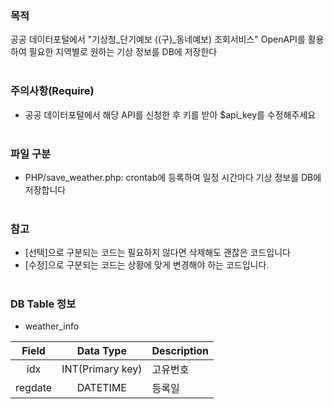 ### 목적
공공 데이터포털에서 "기상청_단기예보 ((구)_동네예보) 조회서비스" OpenAPI를 활용하여 필요한 지역별로 원하는 기상 정보를 DB에 저장한다
<br><br>

### 주의사항(Require)
* 공공 데이터포털에서 해당 API를 신청한 후 키를 받아 $api_key를 수정해주세요
<br><br>

### 파일 구분
* PHP/save_weather.php: crontab에 등록하여 일정 시간마다 기상 정보를 DB에 저장합니다
<br><br>

### 참고
* [선택]으로 구분되는 코드는 필요하지 않다면 삭제해도 괜찮은 코드입니다
* [수정]으로 구분되는 코드는 상황에 맞게 변경해야 하는 코드입니다.
<br><br>

### DB Table 정보
* weather_info

Field        | Data Type        | Description 
:----------: | :--------------: | ----------- 
idx          | INT(Primary key) | 고유번호     
regdate      | DATETIME         | 등록일       
